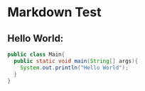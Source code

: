 # Markdown Test
## Hello World:
```java
public class Main{
  public static void main(String[] args){
    System.out.println("Hello World");
  }
}
```